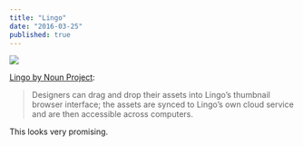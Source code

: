 ```yaml
---
title: "Lingo"
date: "2016-03-25"
published: true
---
```


![](https://www.subtraction.com/wp-content/uploads/2016/03/2016-03-24-lingo.png)

[Lingo by Noun Project](https://www.subtraction.com/2016/03/24/lingo-by-noun-project/):

> Designers can drag and drop their assets into Lingo’s thumbnail browser interface; the assets are synced to Lingo’s own cloud service and are then accessible across computers. 

This looks very promising.